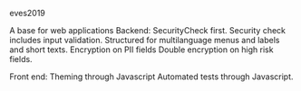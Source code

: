 
eves2019

A base for web applications
Backend: 
SecurityCheck first. 
Security check includes input validation. 
Structured for multilanguage menus and labels and short texts. 
Encryption on PII fields
Double encryption on high risk fields.

Front end:
Theming through Javascript 
Automated tests through Javascript.
